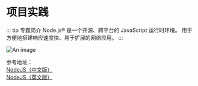 # 项目实践

::: tip 专题简介
Node.js® 是一个开源、跨平台的 JavaScript 运行时环境。 用于方便地搭建响应速度快、易于扩展的网络应用。
:::

<!-- ::: tip
技术文档「它」的核心要素应该包括：

1. 它是什么？
2. 它有什么作用？换句话说，就是它能帮我们解决什么问题？
3. 它的优势是什么？有什么不足？
4. 它的竞品有哪些？各有什么特点？
5. 我要怎么用它？需要注意什么地方？
   ::: -->

![An image](/images/prev/node.png)

参考地址：<br/>
<a href="https://nodejs.org/zh-cn/" target="_blank">NodeJS（中文版）</a><br />
<a href="https://nodejs.org/en/" target="_blank">NodeJS（英文版）</a><br />
